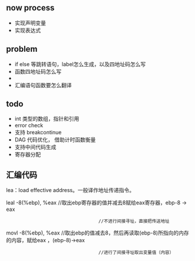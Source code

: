 
## now process
+ 实现声明变量
+ 实现表达式

## problem
+ if else 等跳转语句，label怎么生成，以及四地址码怎么写
+ 函数四地址码怎么写
+ 
+ 汇编语句函数要怎么翻译

## todo
+ int 类型的数组，指针和引用
+ error check
+ 支持 breakcontinue
+ DAG 代码优化， 借助计时函数衡量
+ 支持中间代码生成
+ 寄存器分配

## 汇编代码

lea：load effective address。一般译作地址传递指令。

 leal -8(%ebp), %eax      //取出ebp寄存器的值并减去8赋给eax寄存器，ebp-8 -> eax

                                       //不进行间接寻址，直接把传送地址


 movl -8(%ebp), %eax    //取出ebp的值减去8，然后再读取(ebp-8)所指向的内存的内容，赋给eax ，(ebp-8)->eax

                                       //进行了间接寻址取出变量值（内容）

